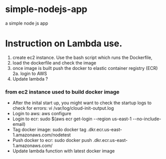 # simple-nodejs-app

a simple node js app

# Instruction on Lambda use.

1. create ec2 instance. Use the bash script which runs the Dockerfile,
2. load the dockerfile and check the image
3. once image is built push the docker to elastic container registry (ECR)
   2a. login to AWS
4. Update lambda ?

### from ec2 instance used to build docker image

- After the inital start up, you might want to check the startup logs to check for errors: vi /var/log/cloud-init-output.log
- Login to aws: aws configure
- Login to ecr: sudo $(aws ecr get-login --region us-east-1 --no-include-email)
- Tag docker image: sudo docker tag <ImageID> <AwsAccountID>.dkr.ecr.us-east-1.amazonaws.com/nodetest
- Push docker to ecr: sudo docker push <AWS-Account-ID>.dkr.ecr.us-east-1.amazonaws.com/
- Update lambda function with latest docker image